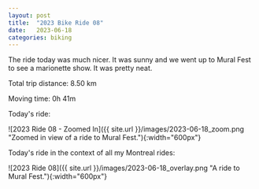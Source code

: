 ```yaml
---
layout: post
title:  "2023 Bike Ride 08"
date:   2023-06-18
categories: biking
---
```


The ride today was much nicer. It was sunny and we went up to Mural Fest to see a marionette show. It was pretty neat.

Total trip distance: 8.50 km

Moving time: 0h 41m

Today's ride:

![2023 Ride 08 - Zoomed In]({{ site.url }}/images/2023-06-18_zoom.png "Zoomed in view of a ride to Mural Fest."){:width="600px"}

Today's ride in the context of all my Montreal rides:

![2023 Ride 08]({{ site.url }}/images/2023-06-18_overlay.png "A ride to Mural Fest."){:width="600px"}
